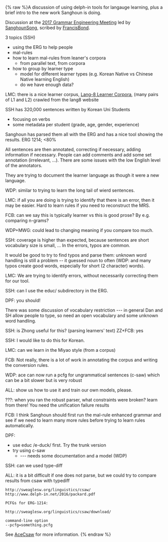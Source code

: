 {% raw %}A discussion of using delph-in tools for langauge learning, plus a brief
intro to the new work Sanghoun is doing.

Discussion at the [2017 Grammar Engineering Meeting](../CapitolHillTop) led
by [SanghounSong](../SanghounSong), scribed by [FrancisBond](../FrancisBond).

3 topics (SSH)

- using the ERG to help people
- mal-rules
- how to learn mal-rules from leaner's corpora
  - from parallel text, from corpora
- how to group by learner type
  - model for different learner types (e.g. Korean Native vs Chinese
Native learning English)
  - do we have enough data?

LMC: there is a nice learner corpus, [Lang-8 Learner
Corpora](http://cl.naist.jp/nldata/lang-8/), (many pairs of L1 and L2)
crawled from the lang8 website

SSH has 320,000 sentences written by Korean Uni Students

- focusing on verbs
- some metadata per student (grade, age, gender, experience)

Sanghoun has parsed them all with the ERG and has a nice tool showing
the results. ERG 1214; &lt;80%

All sentences are then annotated, correcting if necessary, adding
information if necessary. People can add comments and add some set
annotation (irrelevant, ...). There are some issues with the low English
level of the annotators.

They are trying to document the learner language as though it were a new
language.

WDP: similar to trying to learn the long tail of wierd sentences.

LMC: if all you are doing is trying to identify that there is an error,
then it may be easier. Hard to learn rules if you need to reconstruct
the MRS.

FCB: can we say this is typically learner vs this is good prose? By e.g.
comparing n-grams?

WDP+MWG: could lead to changing meaning if you compare too much.

SSH: coverage is higher than expected, because sentences are short
vocabulary size is small, ... In the errors, typos are common.

It would be good to try to find typos and parse them: unknown word
handling is still a problem -- it guessed noun to often (WDP: and many
typos create good words, especially for short (2 character) words).

LMC: We are trying to identify errors, without necessarily correcting
them for our tool.

SSH: can I use the educ/ subdirectory in the ERG.

DPF: you should!

There was some discussion of vocabulary restriction --- in general Dan
and SH allow people to type, so need an open vocabulary and some unknown
word handling.

SSH: is Zhong useful for this? (parsing learners' text) ZZ+FCB: yes

SSH: I would like to do this for Korean.

LMC: can we learn in the Miyao style (from a corpus)

FCB: Not really, there is a lot of work in annotating the corpus and
writing the conversion rules.

WDP: ace can now run a pcfg for ungrammatical sentences (c-saw) which
can be a bit slower but is very robust

ALL: show us how to use it and train our own models, please.

???: when you ran the robust parser, what constraints were broken? learn
from there! You need the unification failure results

FCB: I think Sanghoun should first run the mal-rule enhanced grammar and
see if we need to learn many more rules before trying to learn rules
automatically.

DPF:

- use educ /e-duck/ first. Try the trunk version
- try using c-saw
  - --- needs some documentation and a model (WDP)

SSH: can we used type-diff

ALL: it is a bit difficult if one does not parse, but we could try to
compare results from csaw with typediff

    http://sweaglesw.org/linguistics/csaw/
    http://www.delph-in.net/2016/packard.pdf
    
    PCFGs for ERG-1214:
    
    http://sweaglesw.org/linguistics/csaw/download/
    
    command-line option
    --pcfg=something.pcfg 

See [AceCsaw](https://blog.inductorsoftware.com/docsproto/tools/AceCsaw) for more information.
<update date omitted for speed>{% endraw %}